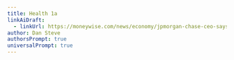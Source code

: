 ```yaml
---
title: Health 1a
linkAiDraft:
  - linkUrl: https://moneywise.com/news/economy/jpmorgan-chase-ceo-says--team-is-preparing-for-conflict-with-russia-and-china
author: Dan Steve
authorsPrompt: true
universalPrompt: true
---
```

